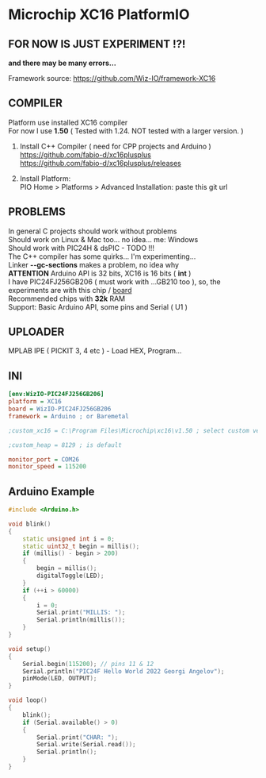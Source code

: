# Microchip XC16 PlatformIO

## FOR NOW IS JUST EXPERIMENT !?! <br> 
**and there may be many errors...**

Framework source: https://github.com/Wiz-IO/framework-XC16

## COMPILER<br>
Platform use installed XC16 compiler<br>
For now I use **1.50** ( Tested with 1.24. NOT tested with a larger version. )

1. Install C++ Compiler ( need for CPP projects and Arduino )<br>
https://github.com/fabio-d/xc16plusplus <br>
https://github.com/fabio-d/xc16plusplus/releases <br>

2. Install Platform:<br>
PIO Home > Platforms > Advanced Installation: paste this git url

## PROBLEMS<br>
In general C projects should work without problems<br>
Should work on Linux & Mac too... no idea...  me: Windows<br>
Should work with PIC24H & dsPIC - TODO !!!<br>
The C++ compiler has some quirks... I'm experimenting...<br>
Linker **--gc-sections** makes a problem, no idea why <br>
**ATTENTION** Arduino API is 32 bits, XC16 is 16 bits ( **int** )<br>
I have PIC24FJ256GB206 ( must work with ...GB210 too ), so, the experiments are with this chip / [board](https://github.com/Wiz-IO/XC16/blob/main/boards/WizIO-PIC24FJ256GB206.json)<br> Recommended chips with **32k** RAM<br>
Support: Basic Arduino API, some pins and Serial ( U1 )<br>

## UPLOADER<br>
MPLAB IPE ( PICKIT 3, 4 etc ) - Load HEX, Program...

## INI
```ini
[env:WizIO-PIC24FJ256GB206]
platform = XC16
board = WizIO-PIC24FJ256GB206
framework = Arduino ; or Baremetal

;custom_xc16 = C:\Program Files\Microchip\xc16\v1.50 ; select custom version, default is 1.50

;custom_heap = 8129 ; is default

monitor_port = COM26
monitor_speed = 115200
```

## Arduino Example
```cpp
#include <Arduino.h>

void blink()
{
    static unsigned int i = 0;
    static uint32_t begin = millis();
    if (millis() - begin > 200)
    {
        begin = millis();
        digitalToggle(LED);
    }
    if (++i > 60000)
    {
        i = 0;
        Serial.print("MILLIS: ");
        Serial.println(millis());
    }
}

void setup()
{
    Serial.begin(115200); // pins 11 & 12
    Serial.println("PIC24F Hello World 2022 Georgi Angelov");
    pinMode(LED, OUTPUT);
}

void loop()
{
    blink();
    if (Serial.available() > 0)
    {
        Serial.print("CHAR: ");
        Serial.write(Serial.read());
        Serial.println();
    }
}
```
